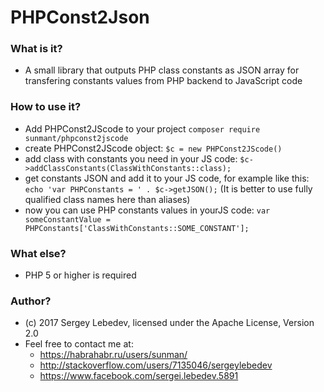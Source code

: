 # PHPConst2Json #

### What is it? ###
* A small library that outputs PHP class constants as JSON array for transfering constants values from PHP backend to JavaScript code

### How to use it? ###
* Add PHPConst2JScode to your project `composer require sunmant/phpconst2jscode`
* create PHPConst2JScode object: `$c = new PHPConst2JScode()`
* add class with constants you need in your JS code: `$c->addClassConstants(ClassWithConstants::class);`
* get constants JSON and add it to your JS code, for example like this: `echo 'var PHPConstants = ' . $c->getJSON();` (It is better to use fully qualified class names here than aliases)
* now you can use PHP constants values in yourJS code: `var someConstantValue = PHPConstants['ClassWithConstants::SOME_CONSTANT'];`


### What else? ###
* PHP 5 or higher is required


### Author? ###
* (c) 2017 Sergey Lebedev, licensed under the Apache License, Version 2.0
* Feel free to contact me at:
    * https://habrahabr.ru/users/sunman/
    * http://stackoverflow.com/users/7135046/sergeylebedev
    * https://www.facebook.com/sergei.lebedev.5891
